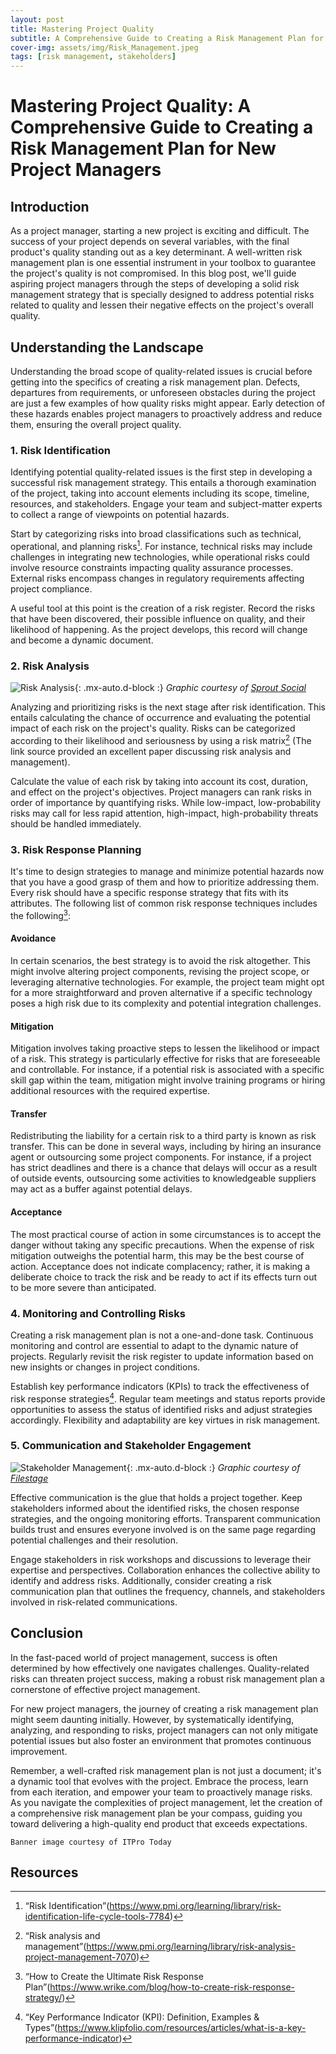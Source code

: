```yaml
---
layout: post
title: Mastering Project Quality
subtitle: A Comprehensive Guide to Creating a Risk Management Plan for New Project Managers
cover-img: assets/img/Risk_Management.jpeg
tags: [risk management, stakeholders]
---
```


# Mastering Project Quality: A Comprehensive Guide to Creating a Risk Management Plan for New Project Managers

## Introduction

As a project manager, starting a new project is exciting and difficult. The success of your project depends on several variables, with the final product's quality standing out as a key determinant. A well-written risk management plan is one essential instrument in your toolbox to guarantee the project's quality is not compromised. In this blog post, we'll guide aspiring project managers through the steps of developing a solid risk management strategy that is specially designed to address potential risks related to quality and lessen their negative effects on the project's overall quality.

## Understanding the Landscape

Understanding the broad scope of quality-related issues is crucial before getting into the specifics of creating a risk management plan. Defects, departures from requirements, or unforeseen obstacles during the project are just a few examples of how quality risks might appear. Early detection of these hazards enables project managers to proactively address and reduce them, ensuring the overall project quality.

### 1. Risk Identification

Identifying potential quality-related issues is the first step in developing a successful risk management strategy. This entails a thorough examination of the project, taking into account elements including its scope, timeline, resources, and stakeholders. Engage your team and subject-matter experts to collect a range of viewpoints on potential hazards.

Start by categorizing risks into broad classifications such as technical, operational, and planning risks[^4]. For instance, technical risks may include challenges in integrating new technologies, while operational risks could involve resource constraints impacting quality assurance processes. External risks encompass changes in regulatory requirements affecting project compliance.

A useful tool at this point is the creation of a risk register. Record the risks that have been discovered, their possible influence on quality, and their likelihood of happening. As the project develops, this record will change and become a dynamic document.

### 2. Risk Analysis

![Risk Analysis](/agile-blog/assets/img/Risk_Analysis.jpg){: .mx-auto.d-block :}
*Graphic courtesy of [Sprout Social](https://sproutsocial.com/insights/competitor-analysis-tools/)*

Analyzing and prioritizing risks is the next stage after risk identification. This entails calculating the chance of occurrence and evaluating the potential impact of each risk on the project's quality. Risks can be categorized according to their likelihood and seriousness by using a risk matrix[^3] (The link source provided an excellent paper discussing risk analysis and management).

Calculate the value of each risk by taking into account its cost, duration, and effect on the project's objectives. Project managers can rank risks in order of importance by quantifying risks. While low-impact, low-probability risks may call for less rapid attention, high-impact, high-probability threats should be handled immediately.

### 3. Risk Response Planning

It's time to design strategies to manage and minimize potential hazards now that you have a good grasp of them and how to prioritize addressing them. Every risk should have a specific response strategy that fits with its attributes. The following list of common risk response techniques includes the following[^1]:

#### Avoidance

In certain scenarios, the best strategy is to avoid the risk altogether. This might involve altering project components, revising the project scope, or leveraging alternative technologies. For example, the project team might opt for a more straightforward and proven alternative if a specific technology poses a high risk due to its complexity and potential integration challenges.

#### Mitigation

Mitigation involves taking proactive steps to lessen the likelihood or impact of a risk. This strategy is particularly effective for risks that are foreseeable and controllable. For instance, if a potential risk is associated with a specific skill gap within the team, mitigation might involve training programs or hiring additional resources with the required expertise.

#### Transfer

Redistributing the liability for a certain risk to a third party is known as risk transfer. This can be done in several ways, including by hiring an insurance agent or outsourcing some project components. For instance, if a project has strict deadlines and there is a chance that delays will occur as a result of outside events, outsourcing some activities to knowledgeable suppliers may act as a buffer against potential delays.

#### Acceptance

The most practical course of action in some circumstances is to accept the danger without taking any specific precautions. When the expense of risk mitigation outweighs the potential harm, this may be the best course of action. Acceptance does not indicate complacency; rather, it is making a deliberate choice to track the risk and be ready to act if its effects turn out to be more severe than anticipated.

### 4. Monitoring and Controlling Risks

Creating a risk management plan is not a one-and-done task. Continuous monitoring and control are essential to adapt to the dynamic nature of projects. Regularly revisit the risk register to update information based on new insights or changes in project conditions.

Establish key performance indicators (KPIs) to track the effectiveness of risk response strategies[^2]. Regular team meetings and status reports provide opportunities to assess the status of identified risks and adjust strategies accordingly. Flexibility and adaptability are key virtues in risk management.

### 5. Communication and Stakeholder Engagement

![Stakeholder Management](/agile-blog/assets/img/Stakeholder_Management.png){: .mx-auto.d-block :}
*Graphic courtesy of [Filestage](https://filestage.io/blog/stakeholder-management/)*

Effective communication is the glue that holds a project together. Keep stakeholders informed about the identified risks, the chosen response strategies, and the ongoing monitoring efforts. Transparent communication builds trust and ensures everyone involved is on the same page regarding potential challenges and their resolution.

Engage stakeholders in risk workshops and discussions to leverage their expertise and perspectives. Collaboration enhances the collective ability to identify and address risks. Additionally, consider creating a risk communication plan that outlines the frequency, channels, and stakeholders involved in risk-related communications.

## Conclusion

In the fast-paced world of project management, success is often determined by how effectively one navigates challenges. Quality-related risks can threaten project success, making a robust risk management plan a cornerstone of effective project management.

For new project managers, the journey of creating a risk management plan might seem daunting initially. However, by systematically identifying, analyzing, and responding to risks, project managers can not only mitigate potential issues but also foster an environment that promotes continuous improvement.

Remember, a well-crafted risk management plan is not just a document; it's a dynamic tool that evolves with the project. Embrace the process, learn from each iteration, and empower your team to proactively manage risks. As you navigate the complexities of project management, let the creation of a comprehensive risk management plan be your compass, guiding you toward delivering a high-quality end product that exceeds expectations.

~~~
Banner image courtesy of ITPro Today
~~~

## Resources

[^1]: “How to Create the Ultimate Risk Response Plan”(https://www.wrike.com/blog/how-to-create-risk-response-strategy/)
[^2]: “Key Performance Indicator (KPI): Definition, Examples & Types”(https://www.klipfolio.com/resources/articles/what-is-a-key-performance-indicator)
[^3]: “Risk analysis and management”(https://www.pmi.org/learning/library/risk-analysis-project-management-7070)
[^4]: “Risk Identification”(https://www.pmi.org/learning/library/risk-identification-life-cycle-tools-7784)
